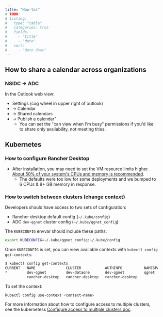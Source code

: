 ```yaml
---
title: "How-tos"
# TODO:
# listing:
#   type: "table"
#   categories: true
#   fields:
#     - "title"
#     - "date"
#   sort:
#     - "date desc"
---
```


## How to share a calendar across organizations

### NSIDC -> ADC

In the Outlook web view:

* Settings (cog wheel in upper right of outlook)
* -> Calendar
* -> Shared calendars
* -> Publish a calendar"
    * You can set the "can view when I'm busy" permissions if you'd like to share only
      availability, not meeting titles.


## Kubernetes

### How to configure Rancher Desktop

* After installation, you may need to set the VM resource limits higher. [About 50% of your system's CPUs and memory is recommended](https://learning.nceas.ucsb.edu/2024-03-arctic/sections/docker-containers.html#installing-rancher-desktop).
    * The defaults were too low for some deployments and we bumped to 6 CPUs & 8+ GB
      memory in response.

### How to switch between clusters (change context)

Developers should have access to two sets of configuration:

* Rancher desktop default config (`~/.kube/config`)
* ADC `dev-qgnet` cluster config (`~/.kube/qgnet_config`)

The `KUBECONFIG` envvar should include these paths:

```bash
export KUBECONFIG=~/.kube/qgnet_config:~/.kube/config
```

Once `KUBECONFIG` is set, you can view available contexts with `kubectl config
get-contexts`:

```bash
$ kubectl config get-contexts
CURRENT   NAME              CLUSTER           AUTHINFO          NAMESPACE
*         dev-qgnet         dev-dataone       dev-qgnet         qgnet
          rancher-desktop   rancher-desktop   rancher-desktop
```

To set the context:

```bash
kubectl config use-context <context-name>
```

For more information about how to configure access to multiple clusters, see the
kubernetess [Configure access to multiple clusters
doc](https://kubernetes.io/docs/tasks/access-application-cluster/configure-access-multiple-clusters/).
